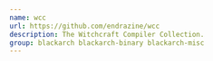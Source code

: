 ```yaml
---
name: wcc
url: https://github.com/endrazine/wcc
description: The Witchcraft Compiler Collection.
group: blackarch blackarch-binary blackarch-misc
---
```

